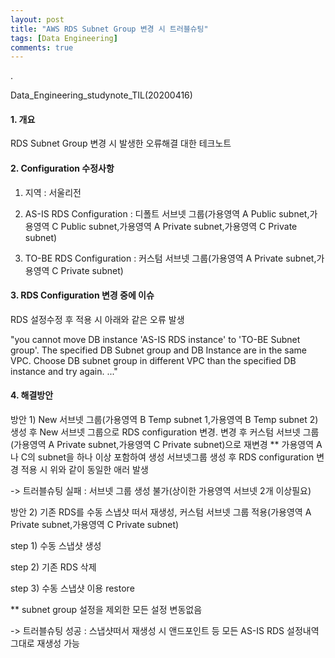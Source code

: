 ```yaml
---
layout: post
title: "AWS RDS Subnet Group 변경 시 트러블슈팅"
tags: [Data Engineering]
comments: true
---
```


.

Data_Engineering_studynote_TIL(20200416)

#### 1. 개요

RDS Subnet Group 변경 시 발생한 오류해결 대한 테크노트

#### 2. Configuration 수정사항

1) 지역 : 서울리전

2) AS-IS RDS Configuration : 디폴트 서브넷 그룹(가용영역 A Public subnet,가용영역 C Public subnet,가용영역 A Private subnet,가용영역 C Private subnet)


3) TO-BE RDS Configuration : 커스텀 서브넷 그룹(가용영역 A Private subnet,가용영역 C Private subnet)


#### 3. RDS Configuration 변경 중에 이슈 

RDS 설정수정 후 적용 시 아래와 같은 오류 발생

"you cannot move DB instance 'AS-IS RDS instance' to 'TO-BE Subnet group'. The specified DB Subnet group and DB Instance are in the same VPC. Choose DB subnet group in different VPC than the specified DB instance and try again. ..."


#### 4. 해결방안 

방안 1) New 서브넷 그룹(가용영역 B Temp subnet 1,가용영역 B Temp subnet 2) 생성 후 New 서브넷 그룹으로 RDS configuration 변경. 변경 후 커스텀 서브넷 그룹(가용영역 A Private subnet,가용영역 C Private subnet)으로 재변경
** 가용영역 A나 C의 subnet을 하나 이상 포함하여 생성 서브넷그룹 생성 후 RDS configuration 변경 적용 시 위와 같이 동일한 애러 발생


-> 트러블슈팅 실패 : 서브넷 그룹 생성 불가(상이한 가용영역 서브넷 2개 이상필요)

방안 2) 기존 RDS를 수동 스냅샷 떠서 재생성, 커스텀 서브넷 그룹 적용(가용영역 A Private subnet,가용영역 C Private subnet)

step 1) 수동 스냅샷 생성

step 2) 기존 RDS 삭제

step 3) 수동 스냅샷 이용 restore

** subnet group 설정을 제외한 모든 설정 변동없음


-> 트러블슈팅 성공 : 스냅샷떠서 재생성 시 앤드포인트 등 모든 AS-IS RDS 설정내역 그대로 재생성 가능
